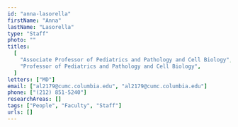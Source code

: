 ```yaml
---
id: "anna-lasorella"
firstName: "Anna"
lastName: "Lasorella"
type: "Staff"
photo: ""
titles:
  [
    "Associate Professor of Pediatrics and Pathology and Cell Biology",
    "Professor of Pediatrics and Pathology and Cell Biology",
  ]
letters: ["MD"]
email: ["al2179@cumc.columbia.edu", "al2179@cumc.columbia.edu"]
phone: ["(212) 851-5240"]
researchAreas: []
tags: ["People", "Faculty", "Staff"]
urls: []
---
```

